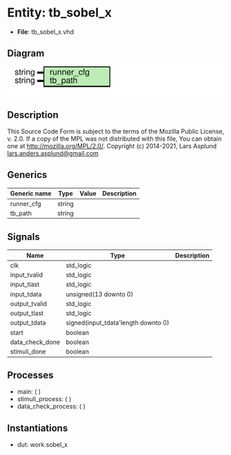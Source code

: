 # Entity: tb_sobel_x

- **File**: tb_sobel_x.vhd
## Diagram

![Diagram](tb_sobel_x.svg "Diagram")
## Description

This Source Code Form is subject to the terms of the Mozilla Public
License, v. 2.0. If a copy of the MPL was not distributed with this file,
You can obtain one at http://mozilla.org/MPL/2.0/.
Copyright (c) 2014-2021, Lars Asplund lars.anders.asplund@gmail.com
## Generics

| Generic name | Type   | Value | Description |
| ------------ | ------ | ----- | ----------- |
| runner_cfg   | string |       |             |
| tb_path      | string |       |             |
## Signals

| Name             | Type                                | Description |
| ---------------- | ----------------------------------- | ----------- |
| clk              | std_logic                           |             |
| input_tvalid     | std_logic                           |             |
| input_tlast      | std_logic                           |             |
| input_tdata      | unsigned(13 downto 0)               |             |
| output_tvalid    | std_logic                           |             |
| output_tlast     | std_logic                           |             |
| output_tdata     | signed(input_tdata'length downto 0) |             |
| start            | boolean                             |             |
|  data_check_done | boolean                             |             |
|  stimuli_done    | boolean                             |             |
## Processes
- main: (  )
- stimuli_process: (  )
- data_check_process: (  )
## Instantiations

- dut: work.sobel_x
